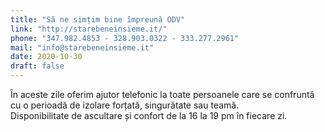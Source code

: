 ```yaml
---
title: "Să ne simțim bine împreună ODV"
link: "http://starebeneinsieme.it/"
phone: "347.982.4853 - 328.903.0322 - 333.277.2961"
mail: "info@starebeneinsieme.it"
date: 2020-10-30
draft: false
---
```


În aceste zile oferim ajutor telefonic la toate persoanele care se confruntă cu o perioadă de izolare forțată, singurătate sau teamă.    
Disponibilitate de ascultare și confort de la 16 la 19 pm în fiecare zi.
